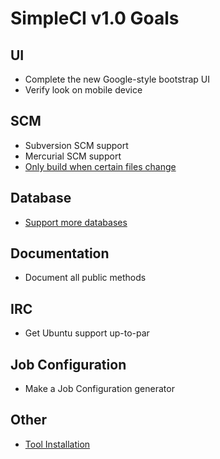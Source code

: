 # SimpleCI v1.0 Goals

## UI
- Complete the new Google-style bootstrap UI
- Verify look on mobile device

## SCM
- Subversion SCM support
- Mercurial SCM support
- [Only build when certain files change](https://directmyfile.atlassian.net/browse/CI-2)

## Database
- [Support more databases](https://directmyfile.atlassian.net/browse/CI-1)

## Documentation
- Document all public methods

## IRC
- Get Ubuntu support up-to-par

## Job Configuration
- Make a Job Configuration generator

## Other
- [Tool Installation](https://directmyfile.atlassian.net/browse/CI-2)